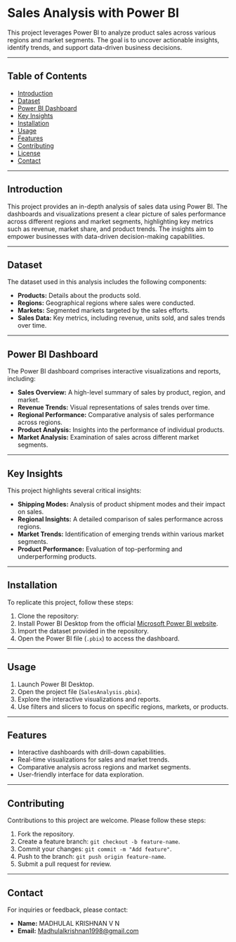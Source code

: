 # Sales Analysis with Power BI

This project leverages Power BI to analyze product sales across various regions and market segments. The goal is to uncover actionable insights, identify trends, and support data-driven business decisions.

---

## Table of Contents

- [Introduction](#introduction)
- [Dataset](#dataset)
- [Power BI Dashboard](#power-bi-dashboard)
- [Key Insights](#key-insights)
- [Installation](#installation)
- [Usage](#usage)
- [Features](#features)
- [Contributing](#contributing)
- [License](#license)
- [Contact](#contact)

---

## Introduction

This project provides an in-depth analysis of sales data using Power BI. The dashboards and visualizations present a clear picture of sales performance across different regions and market segments, highlighting key metrics such as revenue, market share, and product trends. The insights aim to empower businesses with data-driven decision-making capabilities.

---

## Dataset

The dataset used in this analysis includes the following components:
- **Products:** Details about the products sold.
- **Regions:** Geographical regions where sales were conducted.
- **Markets:** Segmented markets targeted by the sales efforts.
- **Sales Data:** Key metrics, including revenue, units sold, and sales trends over time.

---

## Power BI Dashboard

The Power BI dashboard comprises interactive visualizations and reports, including:
- **Sales Overview:** A high-level summary of sales by product, region, and market.
- **Revenue Trends:** Visual representations of sales trends over time.
- **Regional Performance:** Comparative analysis of sales performance across regions.
- **Product Analysis:** Insights into the performance of individual products.
- **Market Analysis:** Examination of sales across different market segments.

---

## Key Insights

This project highlights several critical insights:
- **Shipping Modes:** Analysis of product shipment modes and their impact on sales.
- **Regional Insights:** A detailed comparison of sales performance across regions.
- **Market Trends:** Identification of emerging trends within various market segments.
- **Product Performance:** Evaluation of top-performing and underperforming products.

---

## Installation

To replicate this project, follow these steps:
1. Clone the repository: 
2. Install Power BI Desktop from the official [Microsoft Power BI website](https://powerbi.microsoft.com/).
3. Import the dataset provided in the repository.
4. Open the Power BI file (`.pbix`) to access the dashboard.

---

## Usage

1. Launch Power BI Desktop.
2. Open the project file (`SalesAnalysis.pbix`).
3. Explore the interactive visualizations and reports.
4. Use filters and slicers to focus on specific regions, markets, or products.

---

## Features

- Interactive dashboards with drill-down capabilities.
- Real-time visualizations for sales and market trends.
- Comparative analysis across regions and market segments.
- User-friendly interface for data exploration.

---

## Contributing

Contributions to this project are welcome. Please follow these steps:
1. Fork the repository.
2. Create a feature branch: `git checkout -b feature-name`.
3. Commit your changes: `git commit -m "Add feature"`.
4. Push to the branch: `git push origin feature-name`.
5. Submit a pull request for review.

---

## Contact

For inquiries or feedback, please contact:
- **Name:** MADHULAL KRISHNAN V N 
- **Email:** Madhulalkrishnan1998@gmail.com
